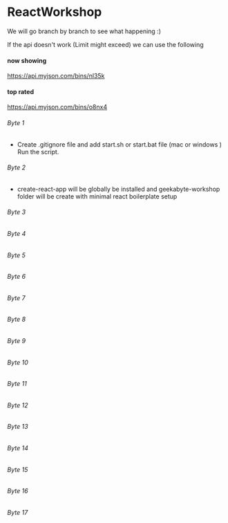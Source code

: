 # ReactWorkshop

We will go branch by branch to see what happening :)

If the api doesn't work (Limit might exceed) we can use the following
#### now showing
https://api.myjson.com/bins/nl35k

#### top rated
https://api.myjson.com/bins/o8nx4


###### Byte 1

* Create .gitignore file and add start.sh or start.bat file (mac or windows )
Run the script. 


###### Byte 2

* create-react-app will be globally be installed and geekabyte-workshop folder will be create with minimal react boilerplate setup

###### Byte 3 

###### Byte 4

###### Byte 5

###### Byte 6

###### Byte 7

###### Byte 8

###### Byte 9

###### Byte 10

###### Byte 11

###### Byte 12

###### Byte 13

###### Byte 14

###### Byte 15

###### Byte 16

###### Byte 17


